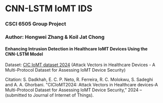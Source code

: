 # CNN-LSTM IoMT IDS
### CSCI 6505 Group Project
### Author: Hongwei Zhang & Koil Jat Chong
#### Enhancing Intrusion Detection in Healthcare IoMT Devices Using the CNN-LSTM Model




Dataset: [CIC IoMT dataset 2024](https://www.unb.ca/cic/datasets/iomt-dataset-2024.html) (Attack Vectors in Healthcare Devices - A Multi-Protocol Dataset for Assessing IoMT Device Security)

Citation: S. Dadkhah, E. C. P. Neto, R. Ferreira, R. C. Molokwu, S. Sadeghi and A. A. Ghorbani. "CICIoMT2024: Attack Vectors in Healthcare devices-A Multi-Protocol Dataset for Assessing IoMT Device Security,” 2024 – (submitted to Journal of Internet of Things).
